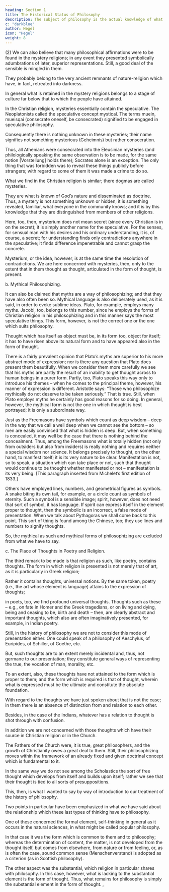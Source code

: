 ```yaml
---
heading: Section 1
title: The Historical Status of Philosophy
description: The subject of philosophy is the actual knowledge of what truly is.
c: "darkblue"
author: Hegel
icon: "Hegel"
weight: 8
---
```



(2) We can also believe that many philosophical affirmations were to be found in the mystery religions; in any event they presented symbolically adumbrations of later, superior representations. Still, a good deal of the sensible is mingled in them. 

They probably belong to the very ancient remnants of nature-religion which have, in fact, retreated into darkness. 

In general what is retained in the mystery religions belongs to a stage of culture far below that to which the people have attained. 

In the Christian religion, mysteries essentially contain the speculative. The Neoplatonists called the speculative concept mystical. The terms muein, mueisqai (consecrate oneself, be consecrated) signified to be engaged in speculative philosophy. 

Consequently there is nothing unknown in these mysteries; their name signifies not something mysterious (Geheimnis) but rather consecration. 

Thus, all Athenians were consecrated into the Eleusinian mysteries (and philologically speaking the same observation is to be made, for the same notion [Vorstellung] holds there); Socrates alone is an exception. The only thing that was forbidden was to reveal these things publicly before strangers; with regard to some of them it was made a crime to do so. 

What we find in the Christian religion is similar; there dogmas are called mysteries. 

They are what is known of God’s nature and disseminated as doctrine. Thus, a mystery is not something unknown or hidden; it is something revealed, familiar, what everyone in the community knows; and it is by this knowledge that they are distinguished from members of other religions. 

Here, too, then, mysterium does not mean secret (since every Christian is in on the secret); it is simply another name for the speculative. For the senses, for sensual man with his desires and his ordinary understanding, it is, of course, a secret; for understanding finds only contradictions anywhere in the speculative; it finds difference impenetrable and cannot grasp the concrete. 

Mysterium, or the idea, however, is at the same time the resolution of contradictions. We are here concerned with mysteries, then, only to the extent that in them thought as thought, articulated in the form of thought, is present.

b. Mythical Philosophizing. 

It can also be claimed that myths are a way of philosophizing; and that they have also often been so. Mythical language is also deliberately used, as it is said, in order to evoke sublime ideas. Plato, for example, employs many myths. Jacobi, too, belongs to this number, since he employs the forms of Christian religion in his philosophizing and in this manner says the most speculative things. This form, however, is not the correct one or the one which suits philosophy. 

Thought which has itself as object must be, in its form too, object for itself; it has to have risen above its natural form and to have appeared also in the form of thought. 

There is a fairly prevalent opinion that Plato’s myths are superior to his more abstract mode of expression; nor is there any question that Plato does present them beautifully. When we consider them more carefully we see that his myths are partly the result of an inability to get thought across to human beings in a purer form. Partly, too, Plato speaks this way only to introduce his themes – when he comes to the principal theme, however, his manner of expression is different. Aristotle says: “Those who philosophize mythically do not deserve to be taken seriously.” That is true. Still, when Plato employs myths he certainly has good reasons for so doing. In general, however, the mythical form is not the one in which thought is best portrayed; it is only a subordinate way.

Just as the Freemasons have symbols which count as deep wisdom – deep in the way that we call a well deep when we cannot see the bottom – so men are easily convinced that what is hidden is deep. But, when something is concealed, it may well be the case that there is nothing behind the concealment. Thus, among the Freemasons what is totally hidden (not only from outsiders but also from insiders) is really nothing and requires neither a special wisdom nor science. It belongs precisely to thought, on the other hand, to manifest itself; it is its very nature to be clear. Manifestation is not, so to speak, a situation which can take place or not, such that thought would continue to be thought whether manifested or not – manifestation is its very being. [This paragraph inserted from Michelet’s first edition of 1833.]

Others have employed lines, numbers, and geometrical figures as symbols. A snake biting its own tail, for example, or a circle count as symbols of eternity. Such a symbol is a sensible image; spirit, however, does not need that sort of symbol, it has language. If spirit can express itself in the element proper to thought, then the symbolic is an incorrect, a false mode of presentation. When we talk about Pythagoras we shall come back to this point. This sort of thing is found among the Chinese, too; they use lines and numbers to signify thoughts.

So, the mythical as such and mythical forms of philosophizing are excluded from what we have to say.

c. The Place of Thoughts in Poetry and Religion. 

The third remark to be made is that religion as such, like poetry, contains thoughts. The form in which religion is presented is not merely that of art, as it is particularly in Greek religion; 

Rather it contains thoughts, universal notions. By the same token, poetry (i.e., the art whose element is language) attains to the expression of thoughts; 

in poets, too, we find profound universal thoughts. Thoughts such as these – e.g., on fate in Homer and the Greek tragedians, or on living and dying, being and ceasing to be, birth and death – then, are clearly abstract and important thoughts, which also are often imaginatively presented, for example, in Indian poetry. 

Still, in the history of philosophy we are not to consider this mode of presentation either. One could speak of a philosophy of Aeschylus, of Euripides, of Schiller, of Goethe, etc. 

But, such thoughts are to an extent merely incidental and, thus, not germane to our presentation; they constitute general ways of representing the true, the vocation of man, morality, etc. 

To an extent, also, these thoughts have not attained to the form which is proper to them; and the form which is required is that of thought, wherein what is expressed must be the ultimate and constitute the absolute foundation. 

With regard to the thoughts we have just spoken about that is not the case; in them there is an absence of distinction from and relation to each other. 

Besides, in the case of the Indians, whatever has a relation to thought is shot through with confusion.

In addition we are not concerned with those thoughts which have their source in Christian religion or in the Church. 

The Fathers of the Church were, it is true, great philosophers, and the growth of Christianity owes a great deal to them. Still, their philosophizing moves within the framework of an already fixed and given doctrinal concept which is fundamental to it. 

In the same way we do not see among the Scholastics the sort of free thought which develops from itself and builds upon itself; rather we see that their thought is tied to all sorts of presuppositions.

This, then, is what I wanted to say by way of introduction to our treatment of the history of philosophy. 

Two points in particular have been emphasized in what we have said about the relationship which these last types of thinking have to philosophy. 

One of these concerned the formal element, self-thinking in general as it occurs in the natural sciences, in what might be called popular philosophy. 

In that case it was the form which is common to them and to philosophy; whereas the determination of content, the matter, is not developed from the thought itself, but comes from elsewhere, from nature or from feeling, or, as is often the case, sound common sense (Menschenverstand) is adopted as a criterion (as in Scottish philosophy). 

The other aspect was the substantial, which religion in particular shares with philosophy. In this case, however, what is lacking to the substantial element is the form of thought. Thus, what remains for philosophy is simply the substantial element in the form of thought.
,